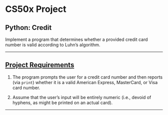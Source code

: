 # CS50x Project
## Python: Credit
Implement a program that determines whether a provided credit card number is valid according to Luhn’s algorithm.

---

## [Project Requirements](https://cs50.harvard.edu/x/2020/psets/6/credit/)
1. The program prompts the user for a credit card number and then reports (via ```print```) whether it is a valid American Express, MasterCard, or Visa card number.

2. Assume that the user’s input will be entirely numeric (i.e., devoid of hyphens, as might be printed on an actual card).

---
